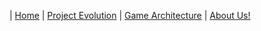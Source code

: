 | [Home](Home.md) 	| [Project Evolution](ProjectEvolution.md)  | [Game Architecture](GameArchitecture.md) 	| [About Us!](AboutUs.md)

